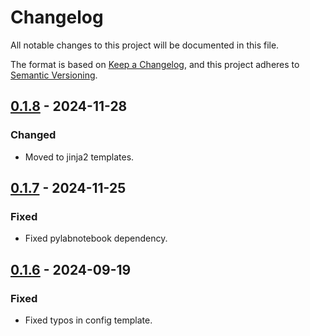 # Changelog

All notable changes to this project will be documented in this file.

The format is based on [Keep a Changelog](https://keepachangelog.com/en/1.1.0/),
and this project adheres to [Semantic Versioning](https://semver.org/spec/v2.0.0.html).

## [0.1.8] - 2024-11-28

### Changed

- Moved to jinja2 templates.

## [0.1.7] - 2024-11-25

### Fixed

- Fixed pylabnotebook dependency.

## [0.1.6] - 2024-09-19

### Fixed

- Fixed typos in config template.

[0.1.8]: https://github.com/mmiots9/startnewproject/compare/0.1.7...0.1.8
[0.1.7]: https://github.com/mmiots9/startnewproject/compare/0.1.6...0.1.7
[0.1.6]: https://github.com/mmiots9/startnewproject/compare/v0.1.5...0.1.6
